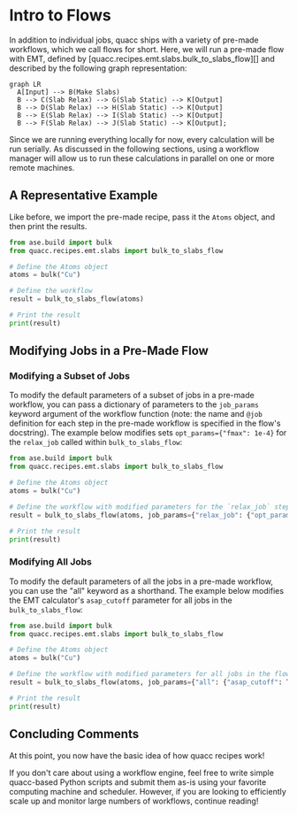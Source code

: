 # Intro to Flows

In addition to individual jobs, quacc ships with a variety of pre-made workflows, which we call flows for short. Here, we will run a pre-made flow with EMT, defined by [quacc.recipes.emt.slabs.bulk_to_slabs_flow][] and described by the following graph representation:

```mermaid
graph LR
  A[Input] --> B(Make Slabs)
  B --> C(Slab Relax) --> G(Slab Static) --> K[Output]
  B --> D(Slab Relax) --> H(Slab Static) --> K[Output]
  B --> E(Slab Relax) --> I(Slab Static) --> K[Output]
  B --> F(Slab Relax) --> J(Slab Static) --> K[Output];
```

Since we are running everything locally for now, every calculation will be run serially. As discussed in the following sections, using a workflow manager will allow us to run these calculations in parallel on one or more remote machines.

## A Representative Example

Like before, we import the pre-made recipe, pass it the `Atoms` object, and then print the results.

```python
from ase.build import bulk
from quacc.recipes.emt.slabs import bulk_to_slabs_flow

# Define the Atoms object
atoms = bulk("Cu")

# Define the workflow
result = bulk_to_slabs_flow(atoms)

# Print the result
print(result)
```

## Modifying Jobs in a Pre-Made Flow

### Modifying a Subset of Jobs

To modify the default parameters of a subset of jobs in a pre-made workflow, you can pass a dictionary of parameters to the `job_params` keyword argument of the workflow function (note: the name and `@job` definition for each step in the pre-made workflow is specified in the flow's docstring). The example below modifies sets `opt_params={"fmax": 1e-4}` for the `relax_job` called within `bulk_to_slabs_flow`:

```python
from ase.build import bulk
from quacc.recipes.emt.slabs import bulk_to_slabs_flow

# Define the Atoms object
atoms = bulk("Cu")

# Define the workflow with modified parameters for the `relax_job` step
result = bulk_to_slabs_flow(atoms, job_params={"relax_job": {"opt_params": {"fmax": 1e-4}}})

# Print the result
print(result)
```

### Modifying All Jobs

To modify the default parameters of all the jobs in a pre-made workflow, you can use the "all" keyword as a shorthand. The example below modifies the EMT calculator's `asap_cutoff` parameter for all jobs in the `bulk_to_slabs_flow`:

```python
from ase.build import bulk
from quacc.recipes.emt.slabs import bulk_to_slabs_flow

# Define the Atoms object
atoms = bulk("Cu")

# Define the workflow with modified parameters for all jobs in the flow
result = bulk_to_slabs_flow(atoms, job_params={"all": {"asap_cutoff": True}})

# Print the result
print(result)
```

## Concluding Comments

At this point, you now have the basic idea of how quacc recipes work!

If you don't care about using a workflow engine, feel free to write simple quacc-based Python scripts and submit them as-is using your favorite computing machine and scheduler. However, if you are looking to efficiently scale up and monitor large numbers of workflows, continue reading!

